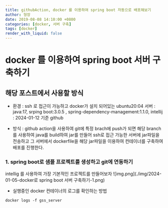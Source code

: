 ```yaml
---
title: githubAction, docker 를 이용하여 spring boot 자동으로 배포해보기
author: 형장
date: 2019-08-08 14:10:00 +0800
categories: [docker, 서버 구축]
tags: [docker]
render_with_liquid: false
---
```


# docker 를 이용하여 spring boot 서버 구축하기

## 해당 포스트에서 사용할 방식

- 환경
: ssh 로 접근이 가능하고 docker가 설치 되어있는 ubuntu20:04 서버
: java:17, srping boot:3.0.5 , spring-dependency-management:1.1.0, intellij
: 2024-01-12 기준 github

- 방식
: github action을 사용하여 git에 특정 brach에 push가 되면 해당 branch를 사용하여 java를 build하여 jar를 만들어 ssh로 접근 가능한 
서버에 jar파일을 전송하고 그 서버에서 dockerfile을 해당 jar파일을 이용하여 컨테이너를 구축하여 배포를 진행한다.

### 1. spring boot로 샘플 프로젝트를 생성하고 git에 연동하기

intellig 를 사용하여 가장 기본적인 프로젝트를 만들어보자
![img.png](./img/2024-01-05-docker로 spring boot 서버 구축하기-1.png)

 




- 실행중인 docker 컨테이너의 로그를 확인하는 방법 
```
docker logs -f gss_server
```
